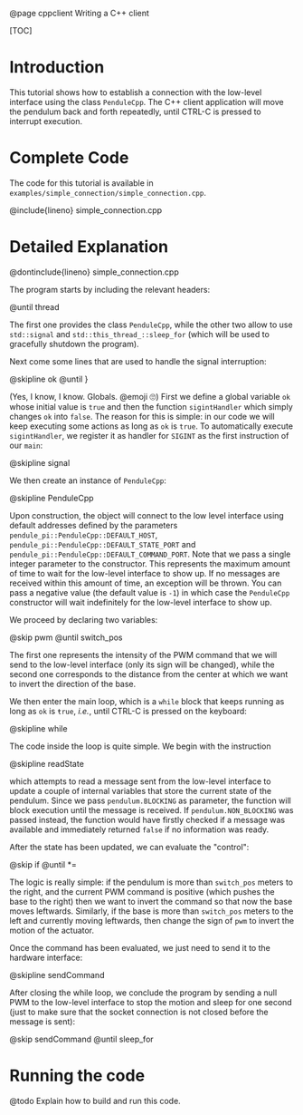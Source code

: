 @page cppclient Writing a C++ client

[TOC]


# Introduction

This tutorial shows how to establish a connection with the low-level interface using the class `PenduleCpp`. The C++ client application will move the pendulum back and forth repeatedly, until CTRL-C is pressed to interrupt execution.


# Complete Code

The code for this tutorial is available in `examples/simple_connection/simple_connection.cpp`.

@include{lineno} simple_connection.cpp


# Detailed Explanation

@dontinclude{lineno} simple_connection.cpp

The program starts by including the relevant headers:

@until thread

The first one provides the class `PenduleCpp`, while the other two allow to use `std::signal` and `std::this_thread_::sleep_for` (which will be used to gracefully shutdown the program).

Next come some lines that are used to handle the signal interruption:

@skipline ok
@until }

(Yes, I know, I know. Globals. @emoji :roll_eyes:) First we define a global variable `ok` whose initial value is `true` and then the function `sigintHandler` which simply changes `ok` into `false`. The reason for this is simple: in our code we will keep executing some actions as long as `ok` is `true`. To automatically execute `sigintHandler`, we register it as handler for `SIGINT` as the first instruction of our `main`:

@skipline signal

We then create an instance of `PenduleCpp`:

@skipline PenduleCpp

Upon construction, the object will connect to the low level interface using default addresses defined by the parameters `pendule_pi::PenduleCpp::DEFAULT_HOST`, `pendule_pi::PenduleCpp::DEFAULT_STATE_PORT` and `pendule_pi::PenduleCpp::DEFAULT_COMMAND_PORT`. Note that we pass a single integer parameter to the constructor. This represents the maximum amount of time to wait for the low-level interface to show up. If no messages are received within this amount of time, an exception will be thrown. You can pass a negative value (the default value is `-1`) in which case the `PenduleCpp` constructor will wait indefinitely for the low-level interface to show up.

We proceed by declaring two variables:

@skip pwm
@until switch_pos

The first one represents the intensity of the PWM command that we will send to the low-level interface (only its sign will be changed), while the second one corresponds to the distance from the center at which we want to invert the direction of the base.

We then enter the main loop, which is a `while` block that keeps running as long as `ok` is `ŧrue`, *i.e.*, until CTRL-C is pressed on the keyboard:

@skipline while

The code inside the loop is quite simple. We begin with the instruction

@skipline readState

which attempts to read a message sent from the low-level interface to update a couple of internal variables that store the current state of the pendulum. Since we pass `pendulum.BLOCKING` as parameter, the function will block execution until the message is received. If `pendulum.NON_BLOCKING` was passed instead, the function would have firstly checked if a message was available and immediately returned `false` if no information was ready.

After the state has been updated, we can evaluate the "control":

@skip if
@until *=

The logic is really simple: if the pendulum is more than `switch_pos` meters to the right, and the current PWM command is positive (which pushes the base to the right) then we want to invert the command so that now the base moves leftwards. Similarly, if the base is more than `switch_pos` meters to the left and currently moving leftwards, then change the sign of `pwm` to invert the motion of the actuator.

Once the command has been evaluated, we just need to send it to the hardware interface:

@skipline sendCommand

After closing the while loop, we conclude the program by sending a null PWM to the low-level interface to stop the motion and sleep for one second (just to make sure that the socket connection is not closed before the message is sent):

@skip sendCommand
@until sleep_for


# Running the code

@todo Explain how to build and run this code.
